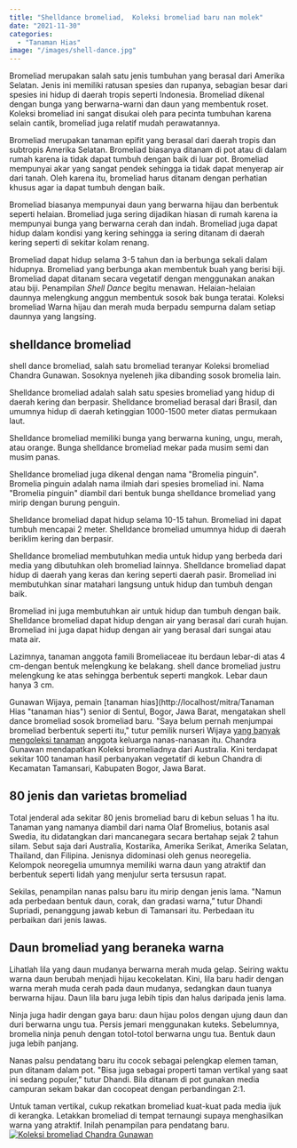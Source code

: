 ```yaml
---
title: "Shelldance bromeliad,  Koleksi bromeliad baru nan molek"
date: "2021-11-30"
categories: 
  - "Tanaman Hias"
image: "/images/shell-dance.jpg"
---
```


Bromeliad merupakan salah satu jenis tumbuhan yang berasal dari Amerika Selatan. Jenis ini memiliki ratusan spesies dan rupanya, sebagian besar dari spesies ini hidup di daerah tropis seperti Indonesia. Bromeliad dikenal dengan bunga yang berwarna-warni dan daun yang membentuk roset. Koleksi bromeliad ini sangat disukai oleh para pecinta tumbuhan karena selain cantik, bromeliad juga relatif mudah perawatannya.

Bromeliad merupakan tanaman epifit yang berasal dari daerah tropis dan subtropis Amerika Selatan. Bromeliad biasanya ditanam di pot atau di dalam rumah karena ia tidak dapat tumbuh dengan baik di luar pot. Bromeliad mempunyai akar yang sangat pendek sehingga ia tidak dapat menyerap air dari tanah. Oleh karena itu, bromeliad harus ditanam dengan perhatian khusus agar ia dapat tumbuh dengan baik.

Bromeliad biasanya mempunyai daun yang berwarna hijau dan berbentuk seperti helaian. Bromeliad juga sering dijadikan hiasan di rumah karena ia mempunyai bunga yang berwarna cerah dan indah. Bromeliad juga dapat hidup dalam kondisi yang kering sehingga ia sering ditanam di daerah kering seperti di sekitar kolam renang.

Bromeliad dapat hidup selama 3-5 tahun dan ia berbunga sekali dalam hidupnya. Bromeliad yang berbunga akan membentuk buah yang berisi biji. Bromeliad dapat ditanam secara vegetatif dengan menggunakan anakan atau biji. Penampilan _Shell Dance_ begitu menawan. Helaian-helaian daunnya melengkung anggun membentuk sosok bak bunga teratai. Koleksi bromeliad Warna hijau dan merah muda berpadu sempurna dalam setiap daunnya yang langsing.

## shelldance bromeliad

shell dance bromeliad, salah satu bromeliad teranyar Koleksi bromeliad Chandra Gunawan. Sosoknya nyeleneh jika dibanding sosok bromelia lain.

Shelldance bromeliad adalah salah satu spesies bromeliad yang hidup di daerah kering dan berpasir. Shelldance bromeliad berasal dari Brasil, dan umumnya hidup di daerah ketinggian 1000-1500 meter diatas permukaan laut.

Shelldance bromeliad memiliki bunga yang berwarna kuning, ungu, merah, atau orange. Bunga shelldance bromeliad mekar pada musim semi dan musim panas.

Shelldance bromeliad juga dikenal dengan nama "Bromelia pinguin". Bromelia pinguin adalah nama ilmiah dari spesies bromeliad ini. Nama "Bromelia pinguin" diambil dari bentuk bunga shelldance bromeliad yang mirip dengan burung penguin.

Shelldance bromeliad dapat hidup selama 10-15 tahun. Bromeliad ini dapat tumbuh mencapai 2 meter. Shelldance bromeliad umumnya hidup di daerah beriklim kering dan berpasir.

Shelldance bromeliad membutuhkan media untuk hidup yang berbeda dari media yang dibutuhkan oleh bromeliad lainnya. Shelldance bromeliad dapat hidup di daerah yang keras dan kering seperti daerah pasir. Bromeliad ini membutuhkan sinar matahari langsung untuk hidup dan tumbuh dengan baik.

Bromeliad ini juga membutuhkan air untuk hidup dan tumbuh dengan baik. Shelldance bromeliad dapat hidup dengan air yang berasal dari curah hujan. Bromeliad ini juga dapat hidup dengan air yang berasal dari sungai atau mata air.

Lazimnya, tanaman anggota famili Bromeliaceae itu berdaun lebar-di atas 4 cm-dengan bentuk melengkung ke belakang. shell dance bromeliad justru melengkung ke atas sehingga berbentuk seperti mangkok. Lebar daun hanya 3 cm.

Gunawan Wijaya, pemain [tanaman hias](http://localhost/mitra/Tanaman Hias "tanaman hias") senior di Sentul, Bogor, Jawa Barat, mengatakan shell dance bromeliad sosok bromeliad baru. "Saya belum pernah menjumpai bromeliad berbentuk seperti itu," tutur pemilik nurseri Wijaya [yang banyak mengoleksi tanaman](http://localhost/mitra/anda-sibuk-pilih-taman-saja-bromelia.html) anggota keluarga nanas-nanasan itu. Chandra Gunawan mendapatkan Koleksi bromeliadnya dari Australia. Kini terdapat sekitar 100 tanaman hasil perbanyakan vegetatif di kebun Chandra di Kecamatan Tamansari, Kabupaten Bogor, Jawa Barat.

## 80 jenis dan varietas bromeliad

Total jenderal ada sekitar 80 jenis bromeliad baru di kebun seluas 1 ha itu. Tanaman yang namanya diambil dari nama Olaf Bromelius, botanis asal Swedia, itu didatangkan dari mancanegara secara bertahap sejak 2 tahun silam. Sebut saja dari Australia, Kostarika, Amerika Serikat, Amerika Selatan, Thailand, dan Filipina. Jenisnya didominasi oleh genus neoregelia. Kelompok neoregelia umumnya memiliki warna daun yang atraktif dan berbentuk seperti lidah yang menjulur serta tersusun rapat.

Sekilas, penampilan nanas palsu baru itu mirip dengan jenis lama. "Namun ada perbedaan bentuk daun, corak, dan gradasi warna,” tutur Dhandi Supriadi, penanggung jawab kebun di Tamansari itu. Perbedaan itu perbaikan dari jenis lawas.

## Daun bromeliad yang beraneka warna

Lihatlah lila yang daun mudanya berwarna merah muda gelap. Seiring waktu warna daun berubah menjadi hijau kecokelatan. Kini, lila baru hadir dengan warna merah muda cerah pada daun mudanya, sedangkan daun tuanya berwarna hijau. Daun lila baru juga lebih tipis dan halus daripada jenis lama.

Ninja juga hadir dengan gaya baru: daun hijau polos dengan ujung daun dan duri berwarna ungu tua. Persis jemari menggunakan kuteks. Sebelumnya, bromelia ninja penuh dengan totol-totol berwarna ungu tua. Bentuk daun juga lebih panjang.

Nanas palsu pendatang baru itu cocok sebagai pelengkap elemen taman, pun ditanam dalam pot. "Bisa juga sebagai properti taman vertikal yang saat ini sedang populer,” tutur Dhandi. Bila ditanam di pot gunakan media campuran sekam bakar dan cocopeat dengan perbandingan 2:1.

Untuk taman vertikal, cukup rekatkan bromeliad kuat-kuat pada media ijuk di kerangka. Letakkan bromeliad di tempat ternaungi supaya menghasilkan warna yang atraktif. Inilah penampilan para pendatang baru. [![Koleksi bromeliad Chandra Gunawan](/images/shell-dance-bromelead-230x300.jpg)](http://localhost/mitra/wp-content/uploads/2021/11/shell-dance-bromelead.jpg)
